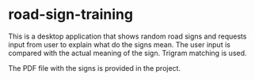 # road-sign-training
This is a desktop application that shows random road signs and requests input from user to explain what do the signs mean. The user input is compared with the actual meaning of the sign. Trigram matching is used.

The PDF file with the signs is provided in the project.

